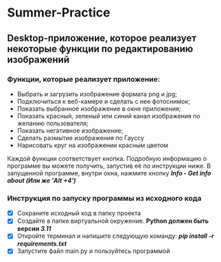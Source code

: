 ﻿# Summer-Practice
## Desktop-приложение, которое реализует некоторые функции по редактированию изображений
### Функции, которые реализует приложение:
* Выбрать и загрузить изображение формата png и jpg;
* Подключиться к веб-камере и сделать с нее фотоснимок;
* Показать выбранное изображение в окне приложения;
* Показать красный, зеленый или синий канал изображения по желанию пользователя;
* Показать негативное изображение;
* Сделать размытие изображения по Гауссу
* Нарисовать круг на изображении красным цветом

Каждой функции соответствует кнопка. Подробную информацию о программе вы можете получить, запустив её по инструкции ниже.
В запущенной программе, внутри окна, нажмите кнопку **_Info - Get info about (Или же 'Alt +4')_**

### Инструкция по запуску программы из исходного кода
* [x] Сохраните исходный код в папку проекта
* [x] Создайте в папке виртуальной окружение. **Python должен быть версии _3.11_**
* [x] Откройте терминал и напишите следующую команду: **_pip install -r requirements.txt_**
* [x] Запустите файл main.py и пользуйтесь программой
